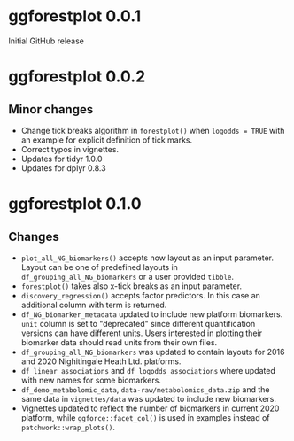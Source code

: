 <!-- See http://style.tidyverse.org/news.html for advice on writing news -->


# ggforestplot 0.0.1

Initial GitHub release

# ggforestplot 0.0.2

## Minor changes

- Change tick breaks algorithm in `forestplot()` when `logodds = TRUE` with an
example for explicit definition of tick marks.
- Correct typos in vignettes.
- Updates for tidyr 1.0.0
- Updates for dplyr 0.8.3

# ggforestplot 0.1.0

## Changes

- `plot_all_NG_biomarkers()` accepts now layout as an input parameter.
Layout can be one of predefined layouts in `df_grouping_all_NG_biomarkers` or a
user provided `tibble`.
- `forestplot()` takes also x-tick breaks as an input parameter.
- `discovery_regression()` accepts factor predictors. In this case an additional
column with term is returned.
- `df_NG_biomarker_metadata` updated to include new platform biomarkers. `unit`
column is set to "deprecated" since different quantification versions can have
different units. Users interested in plotting their biomarker data should read
units from their own files.
- `df_grouping_all_NG_biomarkers` was updated to contain layouts for 2016 and
2020 Nighitingale Heath Ltd. platforms.
- `df_linear_associations` and `df_logodds_associations` where updated with new
names for some biomarkers.
- `df_demo_metabolomic_data`, `data-raw/metabolomics_data.zip` and the same data
in `vignettes/data` was updated to include new biomarkers.
- Vignettes updated to reflect the number of biomarkers in current 2020 platform,
while `ggforce::facet_col()` is used in examples instead of
`patchwork::wrap_plots()`.
